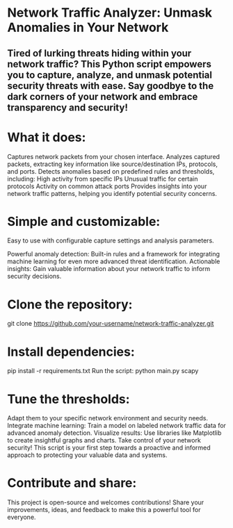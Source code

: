 # Network Traffic Analyzer: Unmask Anomalies in Your Network
## Tired of lurking threats hiding within your network traffic? This Python script empowers you to capture, analyze, and unmask potential security threats with ease. Say goodbye to the dark corners of your network and embrace transparency and security!

# What it does:

Captures network packets from your chosen interface.
Analyzes captured packets, extracting key information like source/destination IPs, protocols, and ports.
Detects anomalies based on predefined rules and thresholds, including:
High activity from specific IPs
Unusual traffic for certain protocols
Activity on common attack ports
Provides insights into your network traffic patterns, helping you identify potential security concerns.

# Simple and customizable: 

Easy to use with configurable capture settings and analysis parameters.

Powerful anomaly detection: Built-in rules and a framework for integrating machine learning for even more advanced threat identification.
Actionable insights: Gain valuable information about your network traffic to inform security decisions.


# Clone the repository:

git clone https://github.com/your-username/network-traffic-analyzer.git

# Install dependencies:
pip install -r requirements.txt
Run the script:
python main.py
scapy


# Tune the thresholds: 
Adapt them to your specific network environment and security needs.
Integrate machine learning: Train a model on labeled network traffic data for advanced anomaly detection.
Visualize results: Use libraries like Matplotlib to create insightful graphs and charts.
Take control of your network security! This script is your first step towards a proactive and informed approach to protecting your valuable data and systems.

# Contribute and share:

This project is open-source and welcomes contributions! Share your improvements, ideas, and feedback to make this a powerful tool for everyone.



